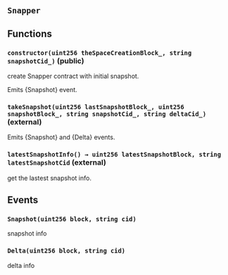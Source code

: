 ## `Snapper`

## Functions

### `constructor(uint256 theSpaceCreationBlock_, string snapshotCid_)` (public)

create Snapper contract with initial snapshot.

Emits {Snapshot} event.

### `takeSnapshot(uint256 lastSnapshotBlock_, uint256 snapshotBlock_, string snapshotCid_, string deltaCid_)` (external)

Emits {Snapshot} and {Delta} events.

### `latestSnapshotInfo() → uint256 latestSnapshotBlock, string latestSnapshotCid` (external)

get the lastest snapshot info.

## Events

### `Snapshot(uint256 block, string cid)`

snapshot info

### `Delta(uint256 block, string cid)`

delta info

